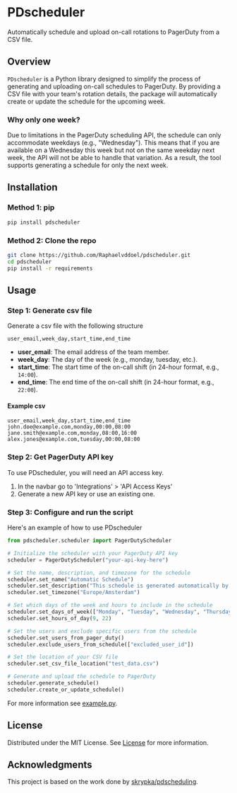 # PDscheduler
Automatically schedule and upload on-call rotations to PagerDuty from a CSV file.

## Overview
`PDscheduler` is a Python library designed to simplify the process of generating and uploading on-call schedules to PagerDuty. By providing a CSV file with your team's rotation details, the package will automatically create or update the schedule for the upcoming week.

### Why only one week?
Due to limitations in the PagerDuty scheduling API, the schedule can only accommodate weekdays (e.g., "Wednesday"). This means that if you are available on a Wednesday this week but not on the same weekday next week, the API will not be able to handle that variation. As a result, the tool supports generating a schedule for only the next week.


## Installation

### Method 1: pip
```bash
pip install pdscheduler
```
### Method 2: Clone the repo
```bash
git clone https://github.com/Raphaelvddoel/pdscheduler.git
cd pdscheduler
pip install -r requirements
```

## Usage
### Step 1: Generate csv file
Generate a csv file with the following structure
```csv
user_email,week_day,start_time,end_time
```

- **user_email**: The email address of the team member.
- **week_day**: The day of the week (e.g., monday, tuesday, etc.).
- **start_time**: The start time of the on-call shift (in 24-hour format, e.g., `14:00`).
- **end_time**: The end time of the on-call shift (in 24-hour format, e.g., `22:00`).

#### Example csv
```csv
user_email,week_day,start_time,end_time
john.doe@example.com,monday,00:00,08:00
jane.smith@example.com,monday,08:00,16:00
alex.jones@example.com,tuesday,00:00,08:00
```

### Step 2: Get PagerDuty API key
To use PDscheduler, you will need an API access key.
1. In the navbar go to 'Integrations' > 'API Access Keys'
2. Generate a new API key or use an existing one.

### Step 3: Configure and run the script
Here's an example of how to use PDscheduler
```python
from pdscheduler.scheduler import PagerDutyScheduler

# Initialize the scheduler with your PagerDuty API key
scheduler = PagerDutyScheduler("your-api-key-here")

# Set the name, description, and timezone for the schedule
scheduler.set_name("Automatic Schedule")
scheduler.set_description("This schedule is generated automatically by pdscheduler.")
scheduler.set_timezone("Europe/Amsterdam")

# Set which days of the week and hours to include in the schedule
scheduler.set_days_of_week(["Monday", "Tuesday", "Wednesday", "Thursday", "Friday"])
scheduler.set_hours_of_day(9, 22)

# Set the users and exclude specific users from the schedule
scheduler.set_users_from_pager_duty()
scheduler.exclude_users_from_schedule(["excluded_user_id"])

# Set the location of your CSV file
scheduler.set_csv_file_location("test_data.csv")

# Generate and upload the schedule to PagerDuty
scheduler.generate_schedule()
scheduler.create_or_update_schedule()
```

For more information see [example.py](example.py).

## License

Distributed under the MIT License. See [License](License) for more information.


## Acknowledgments

This project is based on the work done by [skrypka/pdscheduling](https://github.com/skrypka/pdscheduling).